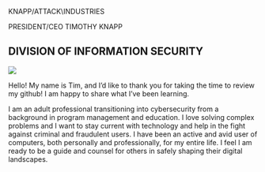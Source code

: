 
KNAPP/ATTACK\INDUSTRIES	
  
PRESIDENT/CEO TIMOTHY KNAPP

DIVISION OF INFORMATION SECURITY
------------------------------------------------------------------------------------------------------------
<a href="https://linkedin.com/in/tkeveryday"><img src="https://img.shields.io/badge/-LinkedIn-0072b1?&style-for-the-badge&logo=linkedin&logoColor=white" /></a> 

Hello! My name is Tim, and I’d like to thank you for taking the time to review my github! I am happy to share what I’ve been learning.

I am an adult professional transitioning into cybersecurity from a  background in program management and education. I love solving complex problems and I want to stay current with technology and help in the fight against criminal and fraudulent users. I have been an active and avid user of computers, both personally and professionally, for my entire life. I feel I am ready to be a guide and counsel for others in safely shaping their digital landscapes.

